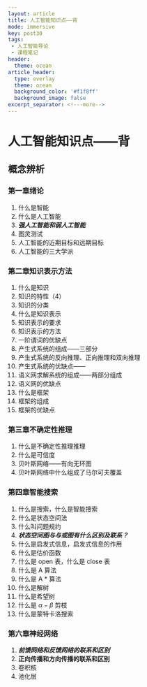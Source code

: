 ```yaml
---
layout: article
title: 人工智能知识点——背
mode: immersive
key: post30
tags:
 - 人工智能导论
 - 课程笔记
header:
  theme: ocean
article_header:
  type: overlay
  theme: ocean
  background_color: '#f1f8ff'
  background_image: false
excerpt_separator: <!---more-->
---
```

# 人工智能知识点——背
## 概念辨析
### 第一章绪论
1. 什么是智能
3. 什么是人工智能
4. ***强人工智能和弱人工智能***
5. 图灵测试
6. 人工智能的近期目标和远期目标
7. 人工智能的三大学派
<!---more-->
### 第二章知识表示方法	
1. 什么是知识
2.  知识的特性（4）
3. 知识的分类
4. 什么是知识表示
5. 知识表示的要求
6. 知识表示的方法
7. 一阶谓词的优缺点
8. 产生式系统的组成——三部分
9. 产生式系统的反向推理、正向推理和双向推理
10. 产生式系统的优缺点——
11. 语义网求解系统的组成——两部分组成
12. 语义网的优缺点
13. 什么是框架
14. 框架的组成
15. 框架的优缺点
### 第三章不确定性推理
1. 什么是不确定性推理推理
2. 什么是可信度
3. 贝叶斯网络——有向无环图
4. 贝叶斯网络中什么组成了马尔可夫覆盖
### 第四章智能搜索
1. 什么是搜索，什么是智能搜索
2. 什么是状态空间法
3. 什么叫问题规约
4. ***状态空间图与与或图有什么区别及联系？***
5. 什么是启发式信息，启发式信息的作用
6. 什么是估价函数
7. 什么是 open 表，什么是 close 表
8. 什么是 A 算法
9. 什么是 A * 算法
10. 什么是解树
11. 什么是希望树
12. 什么是 $\alpha-\beta$ 剪枝
13. 什么是蒙特卡洛搜索
### 第六章神经网络
1. ***前馈网络和反馈网络的联系和区别***
2. **正向传播和方向传播的联系和区别**
3. 卷积核 
4. 池化层
